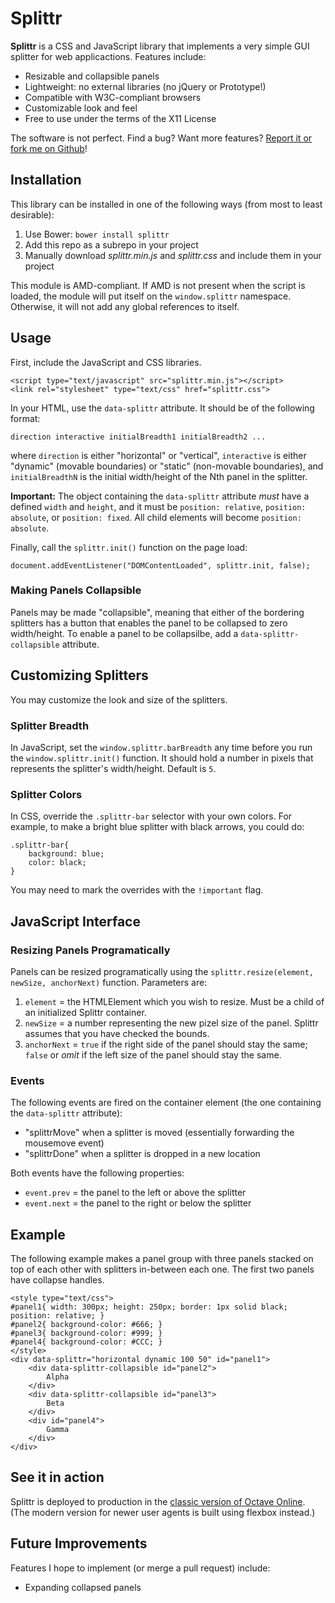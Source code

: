 Splittr
=======

**Splittr** is a CSS and JavaScript library that implements a very simple GUI splitter for web applicactions.  Features include:

* Resizable and collapsible panels
* Lightweight: no external libraries (no jQuery or Prototype!)
* Compatible with W3C-compliant browsers
* Customizable look and feel
* Free to use under the terms of the X11 License

The software is not perfect.  Find a bug?  Want more features?  [Report it or fork me on Github](https://github.com/vote539/splittr)!

## Installation

This library can be installed in one of the following ways (from most to least desirable):

1. Use Bower: `bower install splittr`
2. Add this repo as a subrepo in your project
3. Manually download *splittr.min.js* and *splittr.css* and include them in your project

This module is AMD-compliant.  If AMD is not present when the script is loaded, the module will put itself on the `window.splittr` namespace.  Otherwise, it will not add any global references to itself.

## Usage

First, include the JavaScript and CSS libraries.

	<script type="text/javascript" src="splittr.min.js"></script>
	<link rel="stylesheet" type="text/css" href="splittr.css">

In your HTML, use the `data-splittr` attribute.  It should be of the following format:

	direction interactive initialBreadth1 initialBreadth2 ...

where `direction` is either "horizontal" or "vertical", `interactive` is either "dynamic" (movable boundaries) or "static" (non-movable boundaries), and `initialBreadthN` is the initial width/height of the Nth panel in the splitter.

**Important:** The object containing the `data-splittr` attribute *must* have a defined `width` and `height`, and it must be `position: relative`, `position: absolute`, or `position: fixed`.  All child elements will become `position: absolute`.

Finally, call the `splittr.init()` function on the page load:

    document.addEventListener("DOMContentLoaded", splittr.init, false);

### Making Panels Collapsible

Panels may be made "collapsible", meaning that either of the bordering splitters has a button that enables the panel to be collapsed to zero width/height.  To enable a panel to be collapsilbe, add a `data-splittr-collapsible` attribute.

## Customizing Splitters

You may customize the look and size of the splitters.

### Splitter Breadth

In JavaScript, set the `window.splittr.barBreadth` any time before you run the `window.splittr.init()` function.  It should hold a number in pixels that represents the splitter's width/height.  Default is `5`.

### Splitter Colors

In CSS, override the `.splittr-bar` selector with your own colors.  For example, to make a bright blue splitter with black arrows, you could do:

	.splittr-bar{
		background: blue;
		color: black;
	}

You may need to mark the overrides with the `!important` flag.

## JavaScript Interface

### Resizing Panels Programatically

Panels can be resized programatically using the `splittr.resize(element, newSize, anchorNext)` function.  Parameters are:

1. `element` = the HTMLElement which you wish to resize.  Must be a child of an initialized Splittr container.
2. `newSize` = a number representing the new pizel size of the panel.  Splittr assumes that you have checked the bounds.
3. `anchorNext` = `true` if the right side of the panel should stay the same; `false` or *omit* if the left size of the panel should stay the same.

### Events

The following events are fired on the container element (the one containing the `data-splittr` attribute):

* "splittrMove" when a splitter is moved (essentially forwarding the mousemove event)
* "splittrDone" when a splitter is dropped in a new location

Both events have the following properties:

* `event.prev` = the panel to the left or above the splitter
* `event.next` = the panel to the right or below the splitter

## Example

The following example makes a panel group with three panels stacked on top of each other with splitters in-between each one.  The first two panels have collapse handles.

	<style type="text/css">
	#panel1{ width: 300px; height: 250px; border: 1px solid black; position: relative; }
	#panel2{ background-color: #666; }
	#panel3{ background-color: #999; }
	#panel4{ background-color: #CCC; }
	</style>
	<div data-splittr="horizontal dynamic 100 50" id="panel1">
		<div data-splittr-collapsible id="panel2">
			Alpha
		</div>
		<div data-splittr-collapsible id="panel3">
			Beta
		</div>
		<div id="panel4">
			Gamma
		</div>
	</div>

## See it in action

Splittr is deployed to production in the [classic version of Octave Online](http://octave-online.net/v1/).  (The modern version for newer user agents is built using flexbox instead.)

## Future Improvements

Features I hope to implement (or merge a pull request) include:

* Expanding collapsed panels
